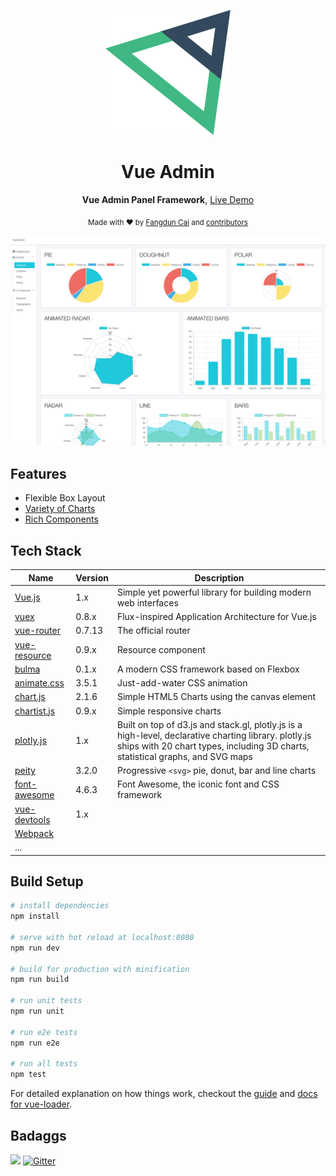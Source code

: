 <p align="center"><img width="200" src="src/assets/logo@2x.png"></p>

<h1 align="center">Vue Admin</h1>

<p align="center">
  <strong>Vue Admin Panel Framework</strong>,
  <a href="https://vue-admin.fundon.me">Live Demo</a>
</p>

<p align="center">
  <sub>Made with ❤︎ by
    <a href="https://twitter.com/_fundon">Fangdun Cai</a> and
    <a href="https://github.com/fundon/vue-admin/graphs/contributors">contributors</a>
  </sub>
</p>

![](screenshots/app.png)

## Features

* Flexible Box Layout
* [Variety of Charts](doc/charts.md)
* [Rich Components](doc/components.md)

## Tech Stack

| Name | Version | Description |  
| --- | --- | --- |  
| [Vue.js][] | 1.x | Simple yet powerful library for building modern web interfaces |  
| [vuex][] | 0.8.x | Flux-inspired Application Architecture for Vue.js |  
| [vue-router][] | 0.7.13 | The official router |  
| [vue-resource][] | 0.9.x | Resource component |  
| [bulma][] | 0.1.x | A modern CSS framework based on Flexbox |  
| [animate.css][] | 3.5.1 | Just-add-water CSS animation |  
| [chart.js][] | 2.1.6 | Simple HTML5 Charts using the canvas element |  
| [chartist.js][] | 0.9.x | Simple responsive charts |  
| [plotly.js][] | 1.x | Built on top of d3.js and stack.gl, plotly.js is a high-level, declarative charting library. plotly.js ships with 20 chart types, including 3D charts, statistical graphs, and SVG maps |  
| [peity][] | 3.2.0 | Progressive `<svg>` pie, donut, bar and line charts |  
| [font-awesome][] | 4.6.3 | Font Awesome, the iconic font and CSS framework |  
| [vue-devtools][]| 1.x     |           |
| [Webpack][]   |          |           |
| ... |  |  |  

## Build Setup

``` bash
# install dependencies
npm install

# serve with hot reload at localhost:8080
npm run dev

# build for production with minification
npm run build

# run unit tests
npm run unit

# run e2e tests
npm run e2e

# run all tests
npm test
```

For detailed explanation on how things work, checkout the [guide](http://vuejs-templates.github.io/webpack/) and [docs for vue-loader](http://vuejs.github.io/vue-loader).

## Badaggs

![](https://img.shields.io/badge/license-MIT-blue.svg)
[![Gitter](https://badges.gitter.im/fundon/vue-admin.svg)](https://gitter.im/fundon/vue-admin?utm_source=badge&utm_medium=badge&utm_campaign=pr-badge)


[Live Demo]: https://vue-admin.fundon.me/
[Fangdun Cai]: https://twitter.com/_fundon
[Vue.js]: http://vuejs.org
[vuex]: https://github.com/vuejs/vuex
[vue-router]: https://github.com/vuejs/vue-router
[vue-resource]: https://github.com/vuejs/vue-resource
[vue-devtools]: https://github.com/vuejs/vue-devtools
[Bulma]: http://bulma.io
[animate.css]: http://daneden.github.io/animate.css/
[chart.js]: http://www.chartjs.org
[chartist.js]: https://gionkunz.github.io/chartist-js/index.html
[plotly.js]: https://github.com/plotly/plotly.js
[peity]: https://github.com/benpickles/peity
[font-awesome]: http://fontawesome.io
[Webpack]: https://webpack.github.io
